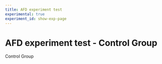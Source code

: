 ```yaml
---
title: AFD experiment test
experimental: true
experiment_id: show-exp-page
---
```

# AFD experiment test - Control Group
Control Group
 
